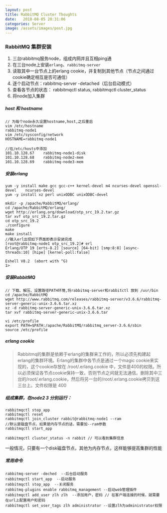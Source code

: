 ```yaml
---
layout: post
title: RabbitMQ Cluster Thoughts
date:   2018-08-05 20:31:06
categories: Server
image: /assets/images/post.jpg
---
```


### RabbitMQ  集群安装

1. 三台rabbitmq服务node，组成内网并且互相ping通
2. 在三台node上安装`erlang`、`rabbitmq-server`
3. 读取其中一台节点上的erlang cookie，并复制到其他节点（节点之间通过cookie确定相互是否可通信）
4. 逐个启动节点：rabbitmq-server -detached（后台启动模式）
5. 查看各节点的状态： rabbitmqctl status, rabbitmqctl cluster_status
6. 将node加入集群

##### host 和 hostname

```
// 为每个node永久设置hostname,host,之后重启
vim /etc/hostname
rabbitmq-node1
vim /etc/sysconfig/network
HOSTNAME=rabbitmq-node1

//在/etc/hosts中添加
101.10.128.67    rabbitmq-node1-disk
101.10.128.68    rabbitmq-node2-mem
101.10.128.69    rabbitmq-node3-mem
```

##### 安装erlang

```
yum -y install make gcc gcc-c++ kernel-devel m4 ncurses-devel openssl-devel    ncurses-devel
yum -y install xz perl unixODBC unixODBC-devel

mkdir -p /apache/RabbitMQ/erlang/
cd /apache/RabbitMQ/erlang/
wget http://erlang.org/download/otp_src_19.2.tar.gz
tar xvf otp_src_19.2.tar.gz
cd otp_src_19.2
./configure
make
make install
//输入erl出现如下界面即表示安装完成
[root@rabbitmq-node1 otp_src_19.2]# erl
Erlang/OTP 19 [erts-8.2] [source] [64-bit] [smp:8:8] [async-threads:10] [hipe] [kernel-poll:false]

Eshell V8.2  (abort with ^G)
1>
```

##### 安装RabbitMQ
```
// 下载、解压、设置路径PATH环境,将rabbitmq-server和rabbitctl 放到 /usr/bin
cd /apache/RabbitMQ
wget http://www.rabbitmq.com/releases/rabbitmq-server/v3.6.6/rabbitmq-server-generic-unix-3.6.6.tar.xz
xz -d rabbitmq-server-generic-unix-3.6.6.tar.xz
tar xvf rabbitmq-server-generic-unix-3.6.6.tar

vi /etc/profile
export PATH=$PATH:/apache/RabbitMQ/rabbitmq_server-3.6.6/sbin
source /etc/profile
```

##### erlang cookie

>Rabbitmq的集群是依赖于erlang的集群来工作的，所以必须先构建起erlang的集群环境。Erlang的集群中各节点是通过一个magic cookie来实现的，这个cookie存放在 /root/.erlang.cookie 中，文件是400的权限。所以必须保证各节点cookie保持一致，否则节点之间就无法通信。删除其中三台的/root/.erlang.cookie，然后将另一台的/root/.erlang.cookie拷贝到这三台上。文件权限是 400

##### 组成集群，在node2 3 分别运行：
```
rabbitmqctl stop_app
rabbitmqctl reset
rabbitmqctl join_cluster rabbit@rabbitmq-node1 --ram
//默认是磁盘节点，如果是内存节点的话，需要加--ram参数
rabbitmqctl start_app

rabbitmqctl cluster_status -n rabbit // 可以看到集群信息
```

一般情况，只要有一个disk磁盘节点，其他为内存节点，这样能够提高集群的性能

##### 常用命令
```
rabbitmq-server -deched  --后台启动服务
rabbitmqctl start_app  --启动服务
rabbitmqctl stop_app  --关闭服务
rabbitmq-plugins enable rabbitmq_management --启动web管理插件
rabbitmqctl add_user zlh zlh  --添加用户，密码 // 在客户端连接的时候，就需要在url上配置用户和密码
rabbitmqctl set_user_tags zlh administrator --设置zlh为administrator权限
```
